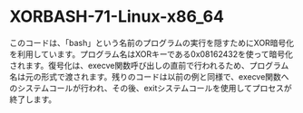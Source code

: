 # XORBASH-71-Linux-x86_64
このコードは、「bash」という名前のプログラムの実行を隠すためにXOR暗号化を利用しています。プログラム名はXORキーである0x08162432を使って暗号化されます。復号化は、execve関数呼び出しの直前で行われるため、プログラム名は元の形式で渡されます。残りのコードは以前の例と同様で、execve関数へのシステムコールが行われ、その後、exitシステムコールを使用してプロセスが終了します。
